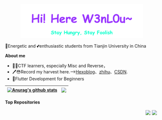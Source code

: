 <p align="center"><a href="https://github.com/xyy9233/xyy9233.github.io"><img width="80%" alt="Hello, I'm W3nL0u" src="./assets/hello.png" /></a></p>



🤗Energetic and 💕enthusiastic students from Tianjin University in China 

**About me**

 - 🚩🤩CTF learners, especially Misc and Reverse，
 - 🖊😳Record my harvest here.-->[Hexoblog](https://xyy9233.github.io/)、[zhihu](https://www.zhihu.com/people/hen-lan-de-xue-ba)、[CSDN](https://blog.csdn.net/m0_73495245?spm=1000.2115.3001.5343).
 - 🥰Flutter Development for Beginners


| <a href="https://github.com/anuraghazra/github-readme-stats"><img align="center" src="https://github-readme-stats.vercel.app/api?username=xyy9233&show_icons=true&include_all_commits=true&theme=buefy&hide_border=true" alt="Anurag's github stats" /></a> | <a href="https://github.com/anuraghazra/github-readme-stats"><img align="center" src="https://github-readme-stats.vercel.app/api/top-langs/?username=xyy9233&layout=compact&theme=buefy&hide_border=true" /></a> |
| ------------- | ------------- |

#### Top Repositories


<a href="https://github.com/twtstudio/WePeiYang-Flutter">
  <img align="right" width="21px" src="https://github-readme-stats.vercel.app/api/pin/?username=xyy9233&repo=WePeiYang-Flutter&theme=buefy" />
</a>
<a href="https://github.com/xyy9233/xyy9233.github.io">
  <img align="right" width="21px" src="https://github-readme-stats.vercel.app/api/pin/?username=xyy9233&repo=xyy9233.github.io&theme=buefy" />
</a>
